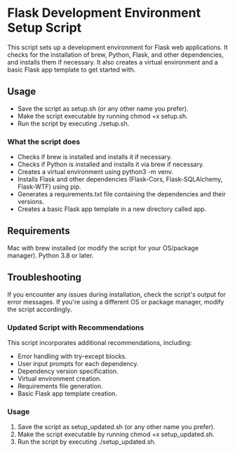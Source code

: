 # Flask Development Environment Setup Script
This script sets up a development environment for Flask web applications. It checks for the installation of brew, Python, Flask, and other dependencies, and installs them if necessary. It also creates a virtual environment and a basic Flask app template to get started with.
## Usage
* Save the script as setup.sh (or any other name you prefer).
* Make the script executable by running chmod +x setup.sh.
* Run the script by executing ./setup.sh.
### What the script does
* Checks if brew is installed and installs it if necessary.
* Checks if Python is installed and installs it via brew if necessary.
* Creates a virtual environment using python3 -m venv.
* Installs Flask and other dependencies (Flask-Cors, Flask-SQLAlchemy, Flask-WTF) using pip.
* Generates a requirements.txt file containing the dependencies and their versions.
* Creates a basic Flask app template in a new directory called app.
## Requirements
Mac with brew installed (or modify the script for your OS/package manager).
Python 3.8 or later.
## Troubleshooting
If you encounter any issues during installation, check the script's output for error messages.
If you're using a different OS or package manager, modify the script accordingly.
### Updated Script with Recommendations
This script incorporates additional recommendations, including:
* Error handling with try-except blocks.
* User input prompts for each dependency.
* Dependency version specification.
* Virtual environment creation.
* Requirements file generation.
* Basic Flask app template creation.
### Usage
1. Save the script as setup_updated.sh (or any other name you prefer).
2. Make the script executable by running chmod +x setup_updated.sh.
3. Run the script by executing ./setup_updated.sh.